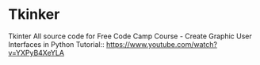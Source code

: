 # Tkinker
Tkinter All source code for Free Code Camp Course - Create Graphic User Interfaces in Python Tutorial:: https://www.youtube.com/watch?v=YXPyB4XeYLA
